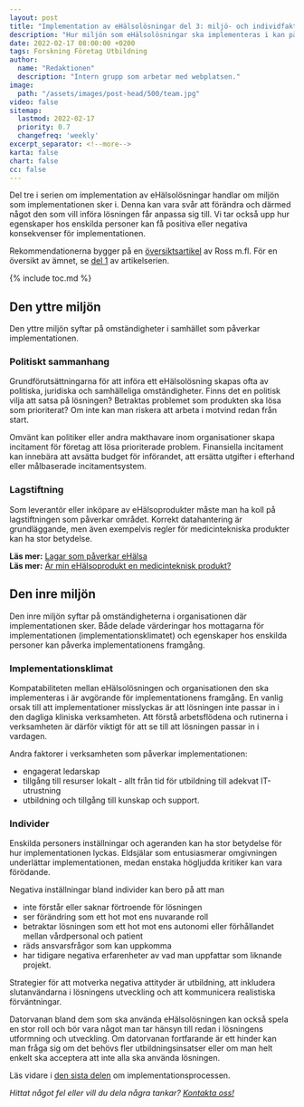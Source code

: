 ```yaml
---
layout: post
title: "Implementation av eHälsolösningar del 3: miljö- och individfaktorer"
description: "Hur miljön som eHälsolösningar ska implementeras i kan påverka implementationens framgång"
date: 2022-02-17 08:00:00 +0200
tags: Forskning Företag Utbildning 
author:
  name: "Redaktionen"
  description: "Intern grupp som arbetar med webplatsen."
image:
  path: "/assets/images/post-head/500/team.jpg"
video: false
sitemap:
  lastmod: 2022-02-17
  priority: 0.7
  changefreq: 'weekly'
excerpt_separator: <!--more-->
karta: false
chart: false
cc: false
---
```


Del tre i serien om implementation av eHälsolösningar handlar om miljön som implementationen sker i. Denna kan vara svår att förändra och därmed något den som vill införa lösningen får anpassa sig till. Vi tar också upp hur egenskaper hos enskilda personer kan få positiva eller negativa konsekvenser för implementationen.

Rekommendationerna bygger på en [översiktsartikel](https://implementationscience.biomedcentral.com/articles/10.1186/s13012-016-0510-7) av Ross m.fl. För en översikt av ämnet, se [del 1](/2022/01/20/implementation-del-1.html) av artikelserien.


<!--more-->

{% include toc.md %}

## Den yttre miljön
Den yttre miljön syftar på omständigheter i samhället som påverkar implementationen.

### Politiskt sammanhang
Grundförutsättningarna för att införa ett eHälsolösning skapas ofta av politiska, juridiska och samhälleliga omständigheter. Finns det en politisk vilja att satsa på lösningen? Betraktas problemet som produkten ska lösa som prioriterat? Om inte kan man riskera att arbeta i motvind redan från start.

Omvänt kan politiker eller andra makthavare inom organisationer skapa incitament för företag att lösa prioriterade problem. Finansiella incitament kan innebära att avsätta budget för införandet, att ersätta utgifter i efterhand eller målbaserade incitamentsystem.

### Lagstiftning
Som leverantör eller inköpare av eHälsoprodukter måste man ha koll på lagstiftningen som påverkar området. Korrekt datahantering är grundläggande, men även exempelvis regler för medicintekniska produkter kan ha stor betydelse.

**Läs mer:** [Lagar som påverkar eHälsa](/2021/07/29/lagar.html)\
**Läs mer:** [Är min eHälsoprodukt en medicinteknisk produkt?](/2021/08/20/medicinteknik.html)

## Den inre miljön
Den inre miljön syftar på omständigheterna i organisationen där implementationen sker. Både delade värderingar hos mottagarna för implementationen (implementationsklimatet) och egenskaper hos enskilda personer kan påverka implementationens framgång.

### Implementationsklimat
Kompatabiliteten mellan eHälsolösningen och organisationen den ska implementeras i är avgörande för implementationens framgång. En vanlig orsak till att implementationer misslyckas är att lösningen inte passar in i den dagliga kliniska verksamheten. Att förstå arbetsflödena och rutinerna i verksamheten är därför viktigt för att se till att lösningen passar in i vardagen.

Andra faktorer i verksamheten som påverkar implementationen:

* engagerat ledarskap
* tillgång till resurser lokalt - allt från tid för utbildning till adekvat IT-utrustning
* utbildning och tillgång till kunskap och support.

### Individer
Enskilda personers inställningar och ageranden kan ha stor betydelse för hur implementationen lyckas. Eldsjälar som entusiasmerar omgivningen underlättar implementationen, medan enstaka högljudda kritiker kan vara förödande.

Negativa inställningar bland individer kan bero på att man

* inte förstår eller saknar förtroende för lösningen
* ser förändring som ett hot mot ens nuvarande roll
* betraktar lösningen som ett hot mot ens autonomi eller förhållandet mellan vårdpersonal och patient
* räds ansvarsfrågor som kan uppkomma
* har tidigare negativa erfarenheter av vad man uppfattar som liknande projekt.

Strategier för att motverka negativa attityder är utbildning, att inkludera slutanvändarna i lösningens utveckling och att kommunicera realistiska förväntningar.

Datorvanan bland dem som ska använda eHälsolösningen kan också spela en stor roll och bör vara något man tar hänsyn till redan i lösningens utformning och utveckling. Om datorvanan fortfarande är ett hinder kan man fråga sig om det behövs fler utbildningsinsatser eller om man helt enkelt ska acceptera att inte alla ska använda lösningen.

Läs vidare i [den sista delen](/2022/03/03/implementation-del-4.html) om implementationsprocessen.

_Hittat något fel eller vill du dela några tankar? [Kontakta oss!](/index.html#form-message)_